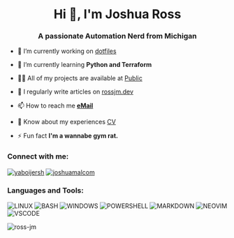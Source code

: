 <h1 align="center">Hi 👋, I'm Joshua Ross</h1>
<h3 align="center">A passionate Automation Nerd from Michigan</h3>



- 🔭 I’m currently working on [dotfiles](https://github.com/ross-jm/dotfiles)

- 🌱 I’m currently learning **Python and Terraform**

- 👨‍💻 All of my projects are available at [Public](https://github.com/ross-jm?tab=repositories&q=&type=public&language=&sort=)

- 📝 I regularly write articles on [rossjm.dev](https://rossjm.dev/)

- 📫 How to reach me **[eMail](josh@rossjm.dev)**

- 📄 Know about my experiences [CV](https://rossjm.dev/cv/)

- ⚡ Fun fact **I'm a wannabe gym rat.**

<h3 align="left">Connect with me:</h3>
<p align="left">
<a href="https://twitter.com/yaboijersh" target="blank"><img align="center" src="https://img.shields.io/badge/Twitter-1DA1F2?style=for-the-badge&logo=twitter&logoColor=white" alt="yaboijersh"  /></a>
<a href="https://linkedin.com/in/joshuamalcom" target="blank"><img align="center" src="https://img.shields.io/badge/LinkedIn-0077B5?style=for-the-badge&logo=linkedin&logoColor=white" alt="joshuamalcom" /></a>
</p>

<h3 align="left">Languages and Tools:</h3>

![LINUX](https://img.shields.io/badge/Linux-FCC624?style=for-the-badge&logo=linux&logoColor=black)
![BASH](https://img.shields.io/badge/Shell_Script-121011?style=for-the-badge&logo=gnu-bash&logoColor=white)
![WINDOWS](https://img.shields.io/badge/Windows-0078D6?style=for-the-badge&logo=windows&logoColor=white)
![POWERSHELL](https://img.shields.io/badge/powershell-5391FE?style=for-the-badge&logo=powershell&logoColor=white)
![MARKDOWN](https://img.shields.io/badge/Markdown-000000?style=for-the-badge&logo=markdown&logoColor=white)
![NEOVIM](https://img.shields.io/badge/NeoVim-%2357A143.svg?&style=for-the-badge&logo=neovim&logoColor=white)
![VSCODE](https://img.shields.io/badge/VSCode-0078D4?style=for-the-badge&logo=visual%20studio%20code&logoColor=white)

<p><img align="center" src="https://github-readme-stats.vercel.app/api/top-langs?username=ross-jm&show_icons=true&locale=en&layout=compact" alt="ross-jm" /></p>

